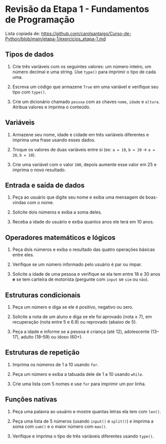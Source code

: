 # Revisão da Etapa 1 - Fundamentos de Programação

Lista copiada de: https://github.com/carolsantaigo/Curso-de-Python/blob/main/etapa-1/exercicios_etapa-1.md

## Tipos de dados

1. Crie três variáveis com os seguintes valores: um número inteiro, um número decimal e uma string. Use `type()` para imprimir o tipo de cada uma.

2. Escreva um código que armazene `True` em uma variável e verifique seu tipo com `type()`.

3. Crie um dicionário chamado `pessoa` com as chaves `nome`, `idade` e `altura`. Atribua valores e imprima o conteúdo.

## Variáveis

1. Armazene seu nome, idade e cidade em três variáveis diferentes e imprima uma frase usando esses dados.

2. Troque os valores de duas variáveis entre si (ex: `a = 10`, `b = 20` → `a = 20`, `b = 10`).

3. Crie uma variável com o valor `100`, depois aumente esse valor em 25 e imprima o novo resultado.

## Entrada e saída de dados

1. Peça ao usuário que digite seu nome e exiba uma mensagem de boas-vindas com o nome.

2. Solicite dois números e exiba a soma deles.

3. Receba a idade do usuário e exiba quantos anos ele terá em 10 anos.

## Operadores matemáticos e lógicos

1. Peça dois números e exiba o resultado das quatro operações básicas entre eles.

2. Verifique se um número informado pelo usuário é par ou ímpar.

3. Solicite a idade de uma pessoa e verifique se ela tem entre 18 e 30 anos **e** se tem carteira de motorista (pergunte com `input` se `sim` ou `não`).

## Estruturas condicionais

1. Peça um número e diga se ele é positivo, negativo ou zero.

2. Solicite a nota de um aluno e diga se ele foi aprovado (nota ≥ 7), em recuperação (nota entre 5 e 6.9) ou reprovado (abaixo de 5).

3. Peça a idade e informe se a pessoa é criança (até 12), adolescente (13–17), adulto (18–59) ou idoso (60+).

## Estruturas de repetição

1. Imprima os números de 1 a 10 usando `for`.

2. Peça um número e exiba a tabuada dele de 1 a 10 usando `while`.

3. Crie uma lista com 5 nomes e use `for` para imprimir um por linha.

## Funções nativas

1. Peça uma palavra ao usuário e mostre quantas letras ela tem com `len()`.

2. Peça uma lista de 5 números (usando `input()` e `split()`) e imprima a soma com `sum()` e o maior número com `max()`.

3. Verifique e imprima o tipo de três variáveis diferentes usando `type()`.

